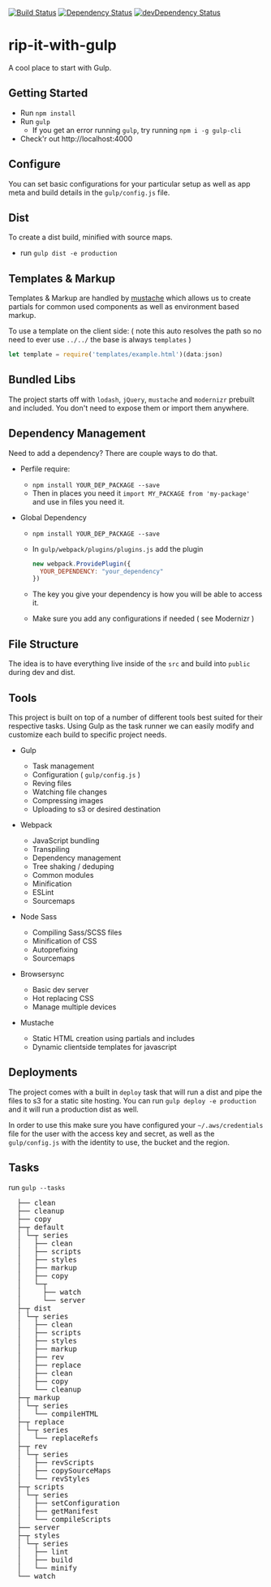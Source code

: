 <a href="https://travis-ci.org/legworkstudio/rip-it-with-gulp"><img src="https://travis-ci.org/legworkstudio/rip-it-with-gulp.svg" alt="Build Status"></a>
<a href="https://david-dm.org/legworkstudio/rip-it-with-gulp"><img src="https://david-dm.org/legworkstudio/rip-it-with-gulp.svg" alt="Dependency Status"></a>
<a href="https://david-dm.org/legworkstudio/rip-it-with-gulp/?type=dev"><img src="https://david-dm.org/legworkstudio/rip-it-with-gulp/dev-status.svg" alt="devDependency Status"></a>

# rip-it-with-gulp
A cool place to start with Gulp.

## Getting Started
- Run `npm install`
- Run `gulp`
  - If you get an error running `gulp`, try running `npm i -g gulp-cli`
- Check'r out http://localhost:4000

## Configure
You can set basic configurations for your particular setup as well as app meta and build details in the `gulp/config.js` file.

## Dist
To create a dist build, minified with source maps.
- run `gulp dist -e production`

## Templates & Markup
Templates & Markup are handled by [mustache](https://mustache.github.io/) which allows us to create partials for common used components as well as environment based markup.

To use a template on the client side: ( note this auto resolves the path so no need to ever use `../../` the base is always `templates` )
```javascript
let template = require('templates/example.html')(data:json)
```

## Bundled Libs
The project starts off with `lodash`, `jQuery`, `mustache` and `modernizr` prebuilt and included. You don't need to expose them or import them anywhere.

## Dependency Management
Need to add a dependency? There are couple ways to do that.
  - Perfile require:
    - `npm install YOUR_DEP_PACKAGE --save`
    - Then in places you need it `import MY_PACKAGE from 'my-package'` and use in files you need it.

  - Global Dependency
    - `npm install YOUR_DEP_PACKAGE --save`
    - In `gulp/webpack/plugins/plugins.js` add the plugin

      ```javascript
      new webpack.ProvidePlugin({
        YOUR_DEPENDENCY: "your_dependency"
      })
      ```
    - The key you give your dependency is how you will be able to access it.
    - Make sure you add any configurations if needed ( see Modernizr )


## File Structure
The idea is to have everything live inside of the `src` and build into `public` during dev and dist.

## Tools
This project is built on top of a number of different tools best suited for their respective tasks. Using Gulp as the task runner we can easily modify and customize each build to specific project needs.

- Gulp
  - Task management
  - Configuration ( `gulp/config.js` )
  - Reving files
  - Watching file changes
  - Compressing images
  - Uploading to s3 or desired destination

- Webpack
  - JavaScript bundling
  - Transpiling
  - Dependency management
  - Tree shaking / deduping
  - Common modules
  - Minification
  - ESLint
  - Sourcemaps

- Node Sass
  - Compiling Sass/SCSS files
  - Minification of CSS
  - Autoprefixing
  - Sourcemaps

- Browsersync
  - Basic dev server
  - Hot replacing CSS
  - Manage multiple devices

- Mustache
  - Static HTML creation using partials and includes
  - Dynamic clientside templates for javascript

## Deployments
The project comes with a built in `deploy` task that will run a dist and pipe the files to s3 for a static site hosting. You can run `gulp deploy -e production` and it will run a production dist as well.

In order to use this make sure you have configured your `~/.aws/credentials` file for the user with the access key and secret, as well as the `gulp/config.js` with the identity to use, the bucket and the region.

## Tasks
run `gulp --tasks`
<pre>
  ├── clean
  ├── cleanup
  ├── copy
  ├─┬ default
  │ └─┬ series
  │   ├── clean
  │   ├── scripts
  │   ├── styles
  │   ├── markup
  │   ├── copy
  │   └─┬ <parallel>
  │     ├── watch
  │     └── server
  ├─┬ dist
  │ └─┬ series
  │   ├── clean
  │   ├── scripts
  │   ├── styles
  │   ├── markup
  │   ├── rev
  │   ├── replace
  │   ├── clean
  │   ├── copy
  │   └── cleanup
  ├─┬ markup
  │ └─┬ series
  │   └── compileHTML
  ├─┬ replace
  │ └─┬ series
  │   └── replaceRefs
  ├─┬ rev
  │ └─┬ series
  │   ├── revScripts
  │   ├── copySourceMaps
  │   └── revStyles
  ├─┬ scripts
  │ └─┬ series
  │   ├── setConfiguration
  │   ├── getManifest
  │   └── compileScripts
  ├── server
  ├─┬ styles
  │ └─┬ series
  │   ├── lint
  │   ├── build
  │   └── minify
  └── watch
</pre>
